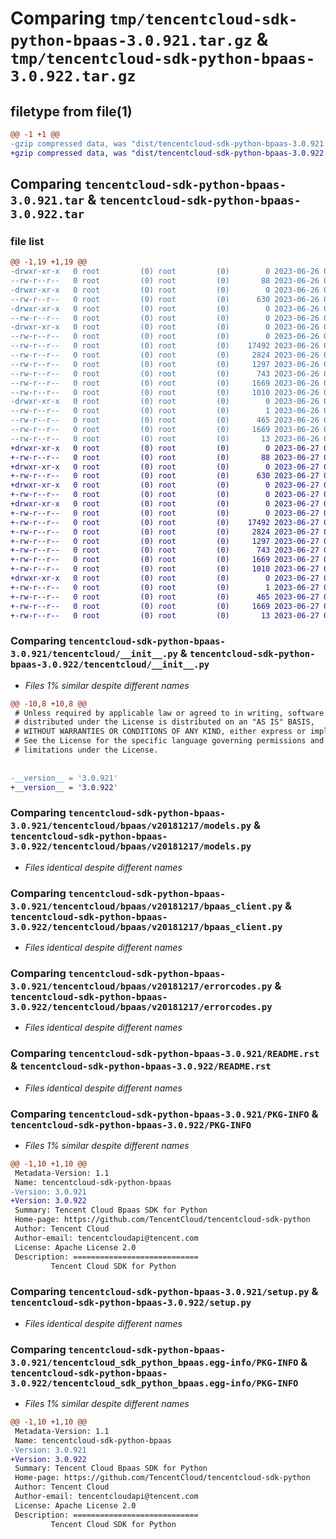 # Comparing `tmp/tencentcloud-sdk-python-bpaas-3.0.921.tar.gz` & `tmp/tencentcloud-sdk-python-bpaas-3.0.922.tar.gz`

## filetype from file(1)

```diff
@@ -1 +1 @@
-gzip compressed data, was "dist/tencentcloud-sdk-python-bpaas-3.0.921.tar", last modified: Mon Jun 26 00:17:45 2023, max compression
+gzip compressed data, was "dist/tencentcloud-sdk-python-bpaas-3.0.922.tar", last modified: Tue Jun 27 00:18:22 2023, max compression
```

## Comparing `tencentcloud-sdk-python-bpaas-3.0.921.tar` & `tencentcloud-sdk-python-bpaas-3.0.922.tar`

### file list

```diff
@@ -1,19 +1,19 @@
-drwxr-xr-x   0 root         (0) root         (0)        0 2023-06-26 00:17:45.000000 tencentcloud-sdk-python-bpaas-3.0.921/
--rw-r--r--   0 root         (0) root         (0)       88 2023-06-26 00:17:45.000000 tencentcloud-sdk-python-bpaas-3.0.921/setup.cfg
-drwxr-xr-x   0 root         (0) root         (0)        0 2023-06-26 00:17:45.000000 tencentcloud-sdk-python-bpaas-3.0.921/tencentcloud/
--rw-r--r--   0 root         (0) root         (0)      630 2023-06-26 00:17:45.000000 tencentcloud-sdk-python-bpaas-3.0.921/tencentcloud/__init__.py
-drwxr-xr-x   0 root         (0) root         (0)        0 2023-06-26 00:17:45.000000 tencentcloud-sdk-python-bpaas-3.0.921/tencentcloud/bpaas/
--rw-r--r--   0 root         (0) root         (0)        0 2023-06-26 00:17:45.000000 tencentcloud-sdk-python-bpaas-3.0.921/tencentcloud/bpaas/__init__.py
-drwxr-xr-x   0 root         (0) root         (0)        0 2023-06-26 00:17:45.000000 tencentcloud-sdk-python-bpaas-3.0.921/tencentcloud/bpaas/v20181217/
--rw-r--r--   0 root         (0) root         (0)        0 2023-06-26 00:17:45.000000 tencentcloud-sdk-python-bpaas-3.0.921/tencentcloud/bpaas/v20181217/__init__.py
--rw-r--r--   0 root         (0) root         (0)    17492 2023-06-26 00:17:45.000000 tencentcloud-sdk-python-bpaas-3.0.921/tencentcloud/bpaas/v20181217/models.py
--rw-r--r--   0 root         (0) root         (0)     2824 2023-06-26 00:17:45.000000 tencentcloud-sdk-python-bpaas-3.0.921/tencentcloud/bpaas/v20181217/bpaas_client.py
--rw-r--r--   0 root         (0) root         (0)     1297 2023-06-26 00:17:45.000000 tencentcloud-sdk-python-bpaas-3.0.921/tencentcloud/bpaas/v20181217/errorcodes.py
--rw-r--r--   0 root         (0) root         (0)      743 2023-06-26 00:17:45.000000 tencentcloud-sdk-python-bpaas-3.0.921/README.rst
--rw-r--r--   0 root         (0) root         (0)     1669 2023-06-26 00:17:45.000000 tencentcloud-sdk-python-bpaas-3.0.921/PKG-INFO
--rw-r--r--   0 root         (0) root         (0)     1010 2023-06-26 00:17:45.000000 tencentcloud-sdk-python-bpaas-3.0.921/setup.py
-drwxr-xr-x   0 root         (0) root         (0)        0 2023-06-26 00:17:45.000000 tencentcloud-sdk-python-bpaas-3.0.921/tencentcloud_sdk_python_bpaas.egg-info/
--rw-r--r--   0 root         (0) root         (0)        1 2023-06-26 00:17:45.000000 tencentcloud-sdk-python-bpaas-3.0.921/tencentcloud_sdk_python_bpaas.egg-info/dependency_links.txt
--rw-r--r--   0 root         (0) root         (0)      465 2023-06-26 00:17:45.000000 tencentcloud-sdk-python-bpaas-3.0.921/tencentcloud_sdk_python_bpaas.egg-info/SOURCES.txt
--rw-r--r--   0 root         (0) root         (0)     1669 2023-06-26 00:17:45.000000 tencentcloud-sdk-python-bpaas-3.0.921/tencentcloud_sdk_python_bpaas.egg-info/PKG-INFO
--rw-r--r--   0 root         (0) root         (0)       13 2023-06-26 00:17:45.000000 tencentcloud-sdk-python-bpaas-3.0.921/tencentcloud_sdk_python_bpaas.egg-info/top_level.txt
+drwxr-xr-x   0 root         (0) root         (0)        0 2023-06-27 00:18:22.000000 tencentcloud-sdk-python-bpaas-3.0.922/
+-rw-r--r--   0 root         (0) root         (0)       88 2023-06-27 00:18:22.000000 tencentcloud-sdk-python-bpaas-3.0.922/setup.cfg
+drwxr-xr-x   0 root         (0) root         (0)        0 2023-06-27 00:18:22.000000 tencentcloud-sdk-python-bpaas-3.0.922/tencentcloud/
+-rw-r--r--   0 root         (0) root         (0)      630 2023-06-27 00:18:22.000000 tencentcloud-sdk-python-bpaas-3.0.922/tencentcloud/__init__.py
+drwxr-xr-x   0 root         (0) root         (0)        0 2023-06-27 00:18:22.000000 tencentcloud-sdk-python-bpaas-3.0.922/tencentcloud/bpaas/
+-rw-r--r--   0 root         (0) root         (0)        0 2023-06-27 00:18:22.000000 tencentcloud-sdk-python-bpaas-3.0.922/tencentcloud/bpaas/__init__.py
+drwxr-xr-x   0 root         (0) root         (0)        0 2023-06-27 00:18:22.000000 tencentcloud-sdk-python-bpaas-3.0.922/tencentcloud/bpaas/v20181217/
+-rw-r--r--   0 root         (0) root         (0)        0 2023-06-27 00:18:22.000000 tencentcloud-sdk-python-bpaas-3.0.922/tencentcloud/bpaas/v20181217/__init__.py
+-rw-r--r--   0 root         (0) root         (0)    17492 2023-06-27 00:18:22.000000 tencentcloud-sdk-python-bpaas-3.0.922/tencentcloud/bpaas/v20181217/models.py
+-rw-r--r--   0 root         (0) root         (0)     2824 2023-06-27 00:18:22.000000 tencentcloud-sdk-python-bpaas-3.0.922/tencentcloud/bpaas/v20181217/bpaas_client.py
+-rw-r--r--   0 root         (0) root         (0)     1297 2023-06-27 00:18:22.000000 tencentcloud-sdk-python-bpaas-3.0.922/tencentcloud/bpaas/v20181217/errorcodes.py
+-rw-r--r--   0 root         (0) root         (0)      743 2023-06-27 00:18:22.000000 tencentcloud-sdk-python-bpaas-3.0.922/README.rst
+-rw-r--r--   0 root         (0) root         (0)     1669 2023-06-27 00:18:22.000000 tencentcloud-sdk-python-bpaas-3.0.922/PKG-INFO
+-rw-r--r--   0 root         (0) root         (0)     1010 2023-06-27 00:18:22.000000 tencentcloud-sdk-python-bpaas-3.0.922/setup.py
+drwxr-xr-x   0 root         (0) root         (0)        0 2023-06-27 00:18:22.000000 tencentcloud-sdk-python-bpaas-3.0.922/tencentcloud_sdk_python_bpaas.egg-info/
+-rw-r--r--   0 root         (0) root         (0)        1 2023-06-27 00:18:22.000000 tencentcloud-sdk-python-bpaas-3.0.922/tencentcloud_sdk_python_bpaas.egg-info/dependency_links.txt
+-rw-r--r--   0 root         (0) root         (0)      465 2023-06-27 00:18:22.000000 tencentcloud-sdk-python-bpaas-3.0.922/tencentcloud_sdk_python_bpaas.egg-info/SOURCES.txt
+-rw-r--r--   0 root         (0) root         (0)     1669 2023-06-27 00:18:22.000000 tencentcloud-sdk-python-bpaas-3.0.922/tencentcloud_sdk_python_bpaas.egg-info/PKG-INFO
+-rw-r--r--   0 root         (0) root         (0)       13 2023-06-27 00:18:22.000000 tencentcloud-sdk-python-bpaas-3.0.922/tencentcloud_sdk_python_bpaas.egg-info/top_level.txt
```

### Comparing `tencentcloud-sdk-python-bpaas-3.0.921/tencentcloud/__init__.py` & `tencentcloud-sdk-python-bpaas-3.0.922/tencentcloud/__init__.py`

 * *Files 1% similar despite different names*

```diff
@@ -10,8 +10,8 @@
 # Unless required by applicable law or agreed to in writing, software
 # distributed under the License is distributed on an "AS IS" BASIS,
 # WITHOUT WARRANTIES OR CONDITIONS OF ANY KIND, either express or implied.
 # See the License for the specific language governing permissions and
 # limitations under the License.
 
 
-__version__ = '3.0.921'
+__version__ = '3.0.922'
```

### Comparing `tencentcloud-sdk-python-bpaas-3.0.921/tencentcloud/bpaas/v20181217/models.py` & `tencentcloud-sdk-python-bpaas-3.0.922/tencentcloud/bpaas/v20181217/models.py`

 * *Files identical despite different names*

### Comparing `tencentcloud-sdk-python-bpaas-3.0.921/tencentcloud/bpaas/v20181217/bpaas_client.py` & `tencentcloud-sdk-python-bpaas-3.0.922/tencentcloud/bpaas/v20181217/bpaas_client.py`

 * *Files identical despite different names*

### Comparing `tencentcloud-sdk-python-bpaas-3.0.921/tencentcloud/bpaas/v20181217/errorcodes.py` & `tencentcloud-sdk-python-bpaas-3.0.922/tencentcloud/bpaas/v20181217/errorcodes.py`

 * *Files identical despite different names*

### Comparing `tencentcloud-sdk-python-bpaas-3.0.921/README.rst` & `tencentcloud-sdk-python-bpaas-3.0.922/README.rst`

 * *Files identical despite different names*

### Comparing `tencentcloud-sdk-python-bpaas-3.0.921/PKG-INFO` & `tencentcloud-sdk-python-bpaas-3.0.922/PKG-INFO`

 * *Files 1% similar despite different names*

```diff
@@ -1,10 +1,10 @@
 Metadata-Version: 1.1
 Name: tencentcloud-sdk-python-bpaas
-Version: 3.0.921
+Version: 3.0.922
 Summary: Tencent Cloud Bpaas SDK for Python
 Home-page: https://github.com/TencentCloud/tencentcloud-sdk-python
 Author: Tencent Cloud
 Author-email: tencentcloudapi@tencent.com
 License: Apache License 2.0
 Description: ============================
         Tencent Cloud SDK for Python
```

### Comparing `tencentcloud-sdk-python-bpaas-3.0.921/setup.py` & `tencentcloud-sdk-python-bpaas-3.0.922/setup.py`

 * *Files identical despite different names*

### Comparing `tencentcloud-sdk-python-bpaas-3.0.921/tencentcloud_sdk_python_bpaas.egg-info/PKG-INFO` & `tencentcloud-sdk-python-bpaas-3.0.922/tencentcloud_sdk_python_bpaas.egg-info/PKG-INFO`

 * *Files 1% similar despite different names*

```diff
@@ -1,10 +1,10 @@
 Metadata-Version: 1.1
 Name: tencentcloud-sdk-python-bpaas
-Version: 3.0.921
+Version: 3.0.922
 Summary: Tencent Cloud Bpaas SDK for Python
 Home-page: https://github.com/TencentCloud/tencentcloud-sdk-python
 Author: Tencent Cloud
 Author-email: tencentcloudapi@tencent.com
 License: Apache License 2.0
 Description: ============================
         Tencent Cloud SDK for Python
```

